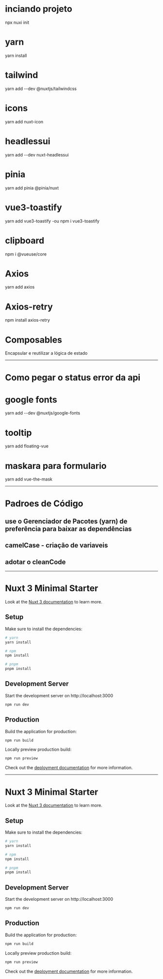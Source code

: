# inciando projeto 
npx nuxi init <project-name>

# yarn
yarn install

# tailwind
yarn add --dev @nuxtjs/tailwindcss

# icons
yarn add nuxt-icon

# headlessui
yarn add --dev nuxt-headlessui 

# pinia
yarn add pinia @pinia/nuxt

# vue3-toastify
yarn add vue3-toastify
-ou
npm i vue3-toastify
<!-- link documentação -> https://vue3-toastify.js-bridge.com/ -->

# clipboard
npm i @vueuse/core

# Axios
 yarn add axios

# Axios-retry
npm install axios-retry

<!-- # ofetch ()
yarn add ofetch -->

# Composables
Encapsular e reutilizar a lógica de estado

----------------------------------------

# Como pegar o status error da api
<!-- ${error.response.data.detail.error_description} -->

<!-- color mode  -->
<!-- '@nuxtjs/color-mode' -->

# google fonts
yarn add --dev @nuxtjs/google-fonts
<!-- https://google-fonts.nuxtjs.org/setup -->
# tooltip
yarn add floating-vue

# maskara para formulario
yarn add vue-the-mask
<!-- Exemplo de uso  
<GlobalInputLabel v-mask="'##.###.###/####-##'" />
https://vuejs-tips.github.io/vue-the-mask/
-->

<!-- Examplo de uso -->
<!-- crie um  pasta plugin -> plugin.ts e adicione este codigo baixo -->
<!-- https://floating-vue.starpad.dev/guide/component.html#placements link da documentação -->

<!-- import FloatingVue from 'floating-vue'
import 'floating-vue/dist/style.css'

export default defineNuxtPlugin((nuxtApp) => {
  nuxtApp.vueApp.use(FloatingVue);
}); -->

<!-- --- no html - formas de uso -->
 <!-- <VTooltip>
            <button class="p-2 bg-red-500 text-white rounded-lg">
                Button Tooltip
            </button>

            <template #popper>
                Help me fund my Open Source work!
            </template>
 </VTooltip>


 <butto v-tooltip.bottom-start="'teste tooltip'">
    teste
 </butto> -->

---------------------------------------------------------------------------------
# Padroes de Código
## use o Gerenciador de Pacotes (yarn) de preferência para baixar as dependências

## camelCase - criação de variaveis
## adotar o cleanCode

----------------------------------------------------------------------------------





# Nuxt 3 Minimal Starter

Look at the [Nuxt 3 documentation](https://nuxt.com/docs/getting-started/introduction) to learn more.

## Setup

Make sure to install the dependencies:

```bash
# yarn
yarn install

# npm
npm install

# pnpm
pnpm install
```

## Development Server

Start the development server on http://localhost:3000

```bash
npm run dev
```

## Production

Build the application for production:

```bash
npm run build
```

Locally preview production build:

```bash
npm run preview
```

Check out the [deployment documentation](https://nuxt.com/docs/getting-started/deployment) for more information.











-----------------------------------------------------------------------------------------------------
# Nuxt 3 Minimal Starter

Look at the [Nuxt 3 documentation](https://nuxt.com/docs/getting-started/introduction) to learn more.

## Setup

Make sure to install the dependencies:

```bash
# yarn
yarn install

# npm
npm install

# pnpm
pnpm install
```

## Development Server

Start the development server on http://localhost:3000

```bash
npm run dev
```

## Production

Build the application for production:

```bash
npm run build
```

Locally preview production build:

```bash
npm run preview
```

Check out the [deployment documentation](https://nuxt.com/docs/getting-started/deployment) for more information.
